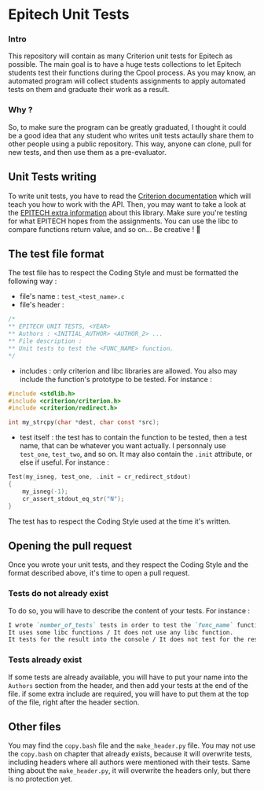 # Epitech Unit Tests
### Intro
This repository will contain as many Criterion unit tests for Epitech as possible. The main goal is to have a huge tests collections to let Epitech students test their functions during the Cpool process. As you may know, an automated program will collect students assignments to apply automated tests on them and graduate their work as a result.

### Why ?
So, to make sure the program can be greatly graduated, I thought it could be a good idea that any student who writes unit tests actaully share them to other people using a public repository. This way, anyone can clone, pull for new tests, and then use them as a pre-evaluator.

## Unit Tests writing
To write unit tests, you have to read the [Criterion documentation](https://criterion.readthedocs.io/en/stable/) which will teach you how to work with the API. Then, you may want to take a look at the [EPITECH extra information](https://epitech-2022-technical-documentation.readthedocs.io/en/latest/criterion.html) about this library. Make sure you're testing for what EPITECH hopes from the assignments. You can use the libc to compare functions return value, and so on... Be creative ! 🙂 

## The test file format
The test file has to respect the Coding Style and must be formatted the following way :
- file's name : `test_<test_name>.c`
- file's header :
```c
/*
** EPITECH UNIT TESTS, <YEAR>
** Authors : <INITIAL_AUTHOR> <AUTHOR_2> ...
** File description :
** Unit tests to test the <FUNC_NAME> function.
*/
```
- includes : only criterion and libc libraries are allowed. You also may include the function's prototype to be tested. For instance :
```c
#include <stdlib.h>
#include <criterion/criterion.h>
#include <criterion/redirect.h>

int my_strcpy(char *dest, char const *src);
```
- test itself : the test has to contain the function to be tested, then a test name, that can be whatever you want actually. I personnaly use `test_one`, `test_two`, and so on. It may also contain the `.init` attribute, or else if useful. For instance :
```c
Test(my_isneg, test_one, .init = cr_redirect_stdout)
{
    my_isneg(-1);
    cr_assert_stdout_eq_str("N");
}
```
The test has to respect the Coding Style used at the time it's written.

## Opening the pull request
Once you wrote your unit tests, and they respect the Coding Style and the format described above, it's time to open a pull request.

### Tests do not already exist
To do so, you will have to describe the content of your tests. For instance :
```markdown
I wrote `number_of_tests` tests in order to test the `func_name` function.
It uses some libc functions / It does not use any libc function.
It tests for the result into the console / It does not test for the result into the console.
```

### Tests already exist
If some tests are already available, you will have to put your name into the `Authors` section from the header, and then add your tests at the end of the file. if some extra include are required, you will have to put them at the top of the file, right after the header section.

## Other files
You may find the `copy.bash` file and the `make_header.py` file. You may not use the `copy.bash` on chapter that already exists, because it will overwrite tests, including headers where all authors were mentioned with their tests. Same thing about the `make_header.py`, it will overwrite the headers only, but there is no protection yet.


